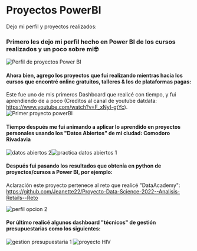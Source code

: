 # Proyectos PowerBI
Dejo mi perfil y proyectos realizados:

### Primero les dejo mi perfil hecho en Power BI de los cursos realizados y un poco sobre mi🤓 

![Perfil de proyectos Power BI](https://user-images.githubusercontent.com/80054717/184246469-f89f275a-cb4f-4533-a80f-08242306a7c6.png)

#### Ahora bien, agrego los proyectos que fui realizando mientras hacia los cursos que encontré online gratuitos, talleres & los de plataformas pagas: 
Este fue uno de mis primeros Dashboard que realicé con tiempo, y fui aprendiendo de a poco (Creditos al canal de youtube datdata: https://www.youtube.com/watch?v=F_xNyI-gtYc). 
![Primer proyecto powerBI](https://user-images.githubusercontent.com/80054717/184247480-80303466-99aa-4c0a-b59f-40a0252b5915.png)

#### Tiempo después me fui animando a aplicar lo aprendido en proyectos personales usando los "Datos Abiertos" de mi ciudad: Comodoro Rivadavia 

![datos abiertos 2](https://user-images.githubusercontent.com/80054717/184249853-c8e12fbc-88cb-4c21-839f-81e68f5f78d1.png)![practica datos abiertos 1](https://user-images.githubusercontent.com/80054717/184249862-05a6ea39-9080-4254-b029-3cfc91051b5d.png)

#### Después fui pasando los resultados que obtenía en python de proyectos/cursos a Power BI, por ejemplo:
Aclaración este proyecto pertenece al reto que realicé "DataAcademy": https://github.com/Jeanette22/Proyecto-Data-Science-2022--Analisis-Retails--Reto

![perfil opcion 2](https://user-images.githubusercontent.com/80054717/184251086-94ed0c3f-83a7-4d9d-8d80-4b086cc9337d.png)

#### Por último realicé algunos dashboard "técnicos" de gestión presupuestarias como los siguientes: 
![gestion presupuestaria 1](https://user-images.githubusercontent.com/80054717/184250224-a1f21dfb-e637-483a-8fd7-5699b08f4fe2.png)
![proyecto HIV](https://user-images.githubusercontent.com/80054717/184250626-b18d4755-1c72-47ac-900a-f06b778deeb3.png)

